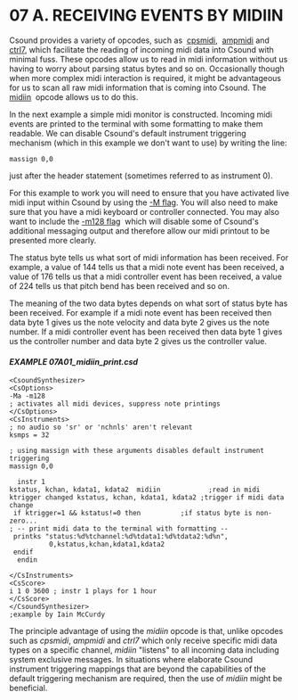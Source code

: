 # 07 A. RECEIVING EVENTS BY MIDIIN

Csound provides a variety of opcodes, such as&nbsp;
[cpsmidi](https://csound.com/docs/manual/cpsmidi.html),&nbsp;
[ampmidi](https://csound.com/docs/manual/ampmidi.html) and&nbsp;
[ctrl7](https://csound.com/docs/manual/ctrl7.html), which
facilitate the reading of incoming midi data into Csound with minimal
fuss. These opcodes allow us to read in midi information without us
having to worry about parsing status bytes and so on. Occasionally
though when more complex midi interaction is required, it might be
advantageous for us to scan all raw midi information that is coming into
Csound. The [midiin](file:///C:/Program%20Files/Csound/doc/manual/midiin.html)
&nbsp;opcode allows us to do this.

In the next example a simple midi monitor is constructed. Incoming midi
events are printed to the terminal with some formatting to make them
readable. We can disable Csound's default instrument triggering
mechanism (which in this example we don't want to use) by writing the
line:

    massign 0,0

just after the header statement (sometimes referred to as instrument 0).

For this example to work you will need to ensure that you have activated
live midi input within Csound by using
the [-M flag](https://csound.com/docs/manual/CommandFlagsCategory.html#FlagsCatMinusUpperM).
You will also need to make sure that you have a midi keyboard or controller connected.
You may also want to include the [-m128 flag](https://csound.com/docs/manual/CommandFlags.html#FlagsMinusLowerM)
&nbsp;which will disable some of Csound's additional messaging output and
therefore allow our midi printout to be presented more clearly.

The status byte tells us what sort of midi information has been
received. For example, a value of 144 tells us that a midi note event
has been received, a value of 176 tells us that a midi controller event
has been received, a value of 224 tells us that pitch bend has been
received and so on.

The meaning of the two data bytes depends on what sort of status byte
has been received. For example if a midi note event has been received
then data byte 1 gives us the note velocity and data byte 2 gives us the
note number. If a midi controller event has been received then data byte
1 gives us the controller number and data byte 2 gives us the controller
value.

#### **_EXAMPLE 07A01_midiin_print.csd_**

```csound
<CsoundSynthesizer>
<CsOptions>
-Ma -m128
; activates all midi devices, suppress note printings
</CsOptions>
<CsInstruments>
; no audio so 'sr' or 'nchnls' aren't relevant
ksmps = 32

; using massign with these arguments disables default instrument triggering
massign 0,0

  instr 1
kstatus, kchan, kdata1, kdata2  midiin            ;read in midi
ktrigger changed kstatus, kchan, kdata1, kdata2 ;trigger if midi data change
 if ktrigger=1 && kstatus!=0 then          ;if status byte is non-zero...
; -- print midi data to the terminal with formatting --
 printks "status:%d%tchannel:%d%tdata1:%d%tdata2:%d%n",
          0,kstatus,kchan,kdata1,kdata2
 endif
  endin

</CsInstruments>
<CsScore>
i 1 0 3600 ; instr 1 plays for 1 hour
</CsScore>
</CsoundSynthesizer>
;example by Iain McCurdy
```

The principle advantage of using the _midiin_ opcode is that, unlike
opcodes such as _cpsmidi_, _ampmidi_ and _ctrl7_ which only receive
specific midi data types on a specific channel, _midiin_ "listens" to
all incoming data including system exclusive messages. In situations
where elaborate Csound instrument triggering mappings that are beyond
the capabilities of the default triggering mechanism are required, then
the use of _midiin_ might be beneficial.
